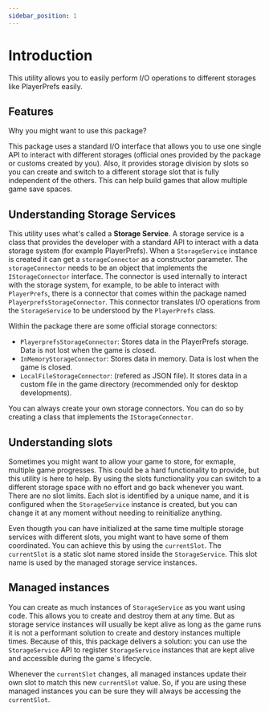```yaml
---
sidebar_position: 1
---
```


# Introduction

This utility allows you to easily perform I/O operations to different storages like PlayerPrefs easily.

## Features

Why you might want to use this package?

This package uses a standard I/O interface that allows you to use one single API to interact with different storages (official ones provided by the package or customs created by you). Also, it provides storage division by slots so you can create and switch to a different storage slot that is fully independent of the others. This can help build games that allow multiple game save spaces.

## Understanding Storage Services

This utility uses what's called a **Storage Service**. A storage service is a class that provides the developer with a standard API to interact with a data storage system (for example PlayerPrefs).
When a `StorageService` instance is created it can get a `storageConnector` as a constructor parameter. The `storageConnector` needs to be an object that implements the `IStorageConnector` interface. The connector is used internally to interact with the storage system, for example, to be able to interact with `PlayerPrefs`, there is a connector that comes within the package named `PlayerprefsStorageConnector`. This connector translates I/O operations from the `StorageService` to be understood by the `PlayerPrefs` class.

Within the package there are some official storage connectors:

- `PlayerprefsStorageConnector`: Stores data in the PlayerPrefs storage. Data is not lost when the game is closed.
- `InMemoryStorageConnector`: Stores data in memory. Data is lost when the game is closed.
- `LocalFileStorageConnector`: (refered as JSON file). It stores data in a custom file in the game directory (recommended only for desktop developments).

You can always create your own storage connectors. You can do so by creating a class that implements the `IStorageConnector`.

## Understanding slots

Sometimes you might want to allow your game to store, for exmaple, multiple game progresses. This could be a hard functionality to provide, but this utility is here to help.
By using the slots functionality you can switch to a different storage space with no effort and go back whenever you want. There are no slot limits.
Each slot is identified by a unique name, and it is configured when the `StorageService` instance is created, but you can change it at any moment without needing to reinitialize anything.

Even thougth you can have initialized at the same time multiple storage services with different slots, you might want to have some of them coordinated. You can achieve this by using the `currentSlot`. The `currentSlot` is a static slot name stored inside the `StorageService`. This slot name is used by the managed storage service instances.

## Managed instances

You can create as much instances of `StorageService` as you want using code. This allows you to create and destroy them at any time. But as storage service instances will usually be kept alive as long as the game runs it is not a performant solution to create and destory instances multiple times.
Because of this, this package delivers a solution: you can use the `StorageService` API to register `StorageService` instances that are kept alive and accessible during the game`s lifecycle.

Whenever the `currentSlot` changes, all managed instances update their own slot to match this new `currentSlot` value. So, if you are using these managed instances you can be sure they will always be accessing the `currentSlot`.
